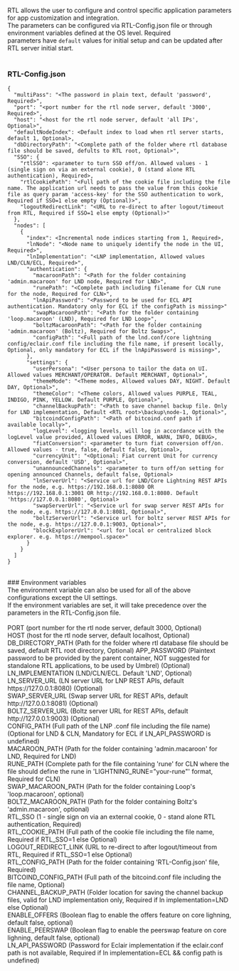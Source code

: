 RTL allows the user to configure and control specific application parameters for app customization and integration.<br />
The parameters can be configured via RTL-Config.json file or through environment variables defined at the OS level. Required <br />
parameters have `default` values for initial setup and can be updated after RTL server initial start.<br />
<br />
### RTL-Config.json<br />
```
{
  "multiPass": "<The password in plain text, default 'password', Required>",
  "port": "<port number for the rtl node server, default '3000', Required>",
  "host": "<host for the rtl node server, default 'all IPs', Optional>",
  "defaultNodeIndex": <Default index to load when rtl server starts, default 1, Optional>,
  "dbDirectoryPath": "<Complete path of the folder where rtl database file should be saved, defults to RTL root, Optional>",
  "SSO": {
    "rtlSSO": <parameter to turn SSO off/on. Allowed values - 1 (single sign on via an external cookie), 0 (stand alone RTL authentication), Required>,
    "rtlCookiePath": "<Full path of the cookie file including the file name. The application url needs to pass the value from this cookie file as query param 'access-key' for the SSO authentication to work, Required if SSO=1 else empty (Optional)>",
    "logoutRedirectLink": "<URL to re-direct to after logout/timeout from RTL, Required if SSO=1 else empty (Optional)>"
  },
  "nodes": [
    {
      "index": <Incremental node indices starting from 1, Required>,
      "lnNode": "<Node name to uniquely identify the node in the UI, Required>",
      "lnImplementation": "<LNP implementation, Allowed values LND/CLN/ECL, Required>",
      "authentication": {
        "macaroonPath": "<Path for the folder containing 'admin.macaroon' for LND node, Required for LND>",
        "runePath": "<Complete path including filename for CLN rune for the node, Required for CLN>",
        "lnApiPassword": "<Password to be used for ECL API authentication. Mandatory only for ECL if the configPath is missing>"
        "swapMacaroonPath": "<Path for the folder containing 'loop.macaroon' (LND), Required for LND Loop>",
        "boltzMacaroonPath": "<Path for the folder containing 'admin.macaroon' (Boltz), Required for Boltz Swaps>",
        "configPath": "<Full path of the lnd.conf/core lightning config/eclair.conf file including the file name, if present locally, Optional, only mandatory for ECL if the lnApiPassword is missing>",
      },
      "settings": {
        "userPersona": "<User persona to tailor the data on UI. Allowed values MERCHANT/OPERATOR. Default MERCHANT, Optional>",
        "themeMode": "<Theme modes, Allowed values DAY, NIGHT. Default DAY, Optional>",
        "themeColor": "<Theme colors, Allowed values PURPLE, TEAL, INDIGO, PINK, YELLOW. Default PURPLE, Optional>",
        "channelBackupPath": "<Path to save channel backup file. Only for LND implementation, Default <RTL root>\backup\node-1, Optional>",
        "bitcoindConfigPath": "<Path of bitcoind.conf path if available locally>",
        "logLevel": <logging levels, will log in accordance with the logLevel value provided, Allowed values ERROR, WARN, INFO, DEBUG>,
        "fiatConversion": <parameter to turn fiat conversion off/on. Allowed values - true, false, default false, Optional>,
        "currencyUnit": "<Optional: Fiat current Unit for currency conversion, default 'USD', Optional>",
        "unannouncedChannels": <parameter to turn off/on setting for opening announced Channels, default false, Optional>
        "lnServerUrl": "<Service url for LND/Core Lightning REST APIs for the node, e.g. https://192.168.0.1:8080 OR https://192.168.0.1:3001 OR http://192.168.0.1:8080. Default 'https://127.0.0.1:8080', Optional>
        "swapServerUrl": "<Service url for swap server REST APIs for the node, e.g. https://127.0.0.1:8081, Optional>",
        "boltzServerUrl": "<Service url for boltz server REST APIs for the node, e.g. https://127.0.0.1:9003, Optional>",
        "blockExplorerUrl": "<url for local or centralized block explorer. e.g. https://mempool.space>"
      }
    }
  ]
}
```
<br />
### Environment variables<br />
The environment variable can also be used for all of the above configurations except the UI settings.<br />
If the environment variables are set, it will take precedence over the parameters in the RTL-Config.json file.<br />
<br />
PORT (port number for the rtl node server, default 3000, Optional)<br />
HOST (host for the rtl node server, default localhost, Optional)<br />
DB_DIRECTORY_PATH (Path for the folder where rtl database file should be saved, default RTL root directory, Optional)
APP_PASSWORD (Plaintext password to be provided by the parent container, NOT suggested for standalone RTL applications, to be used by Umbrel) (Optional)<br />
LN_IMPLEMENTATION (LND/CLN/ECL. Default 'LND', Optional)<br />
LN_SERVER_URL (LN server URL for LNP REST APIs, default https://127.0.0.1:8080) (Optional)<br />
SWAP_SERVER_URL (Swap server URL for REST APIs, default http://127.0.0.1:8081) (Optional)<br />
BOLTZ_SERVER_URL (Boltz server URL for REST APIs, default http://127.0.0.1:9003) (Optional)<br />
CONFIG_PATH (Full path of the LNP .conf file including the file name) (Optional for LND & CLN, Mandatory for ECL if LN_API_PASSWORD is undefined)<br />
MACAROON_PATH (Path for the folder containing 'admin.macaroon' for LND, Required for LND)<br />
RUNE_PATH (Complete path for the file containing 'rune' for CLN where the file should define the rune in 'LIGHTNING_RUNE="your-rune"' format, Required for CLN)<br />
SWAP_MACAROON_PATH (Path for the folder containing Loop's 'loop.macaroon', optional)<br />
BOLTZ_MACAROON_PATH (Path for the folder containing Boltz's 'admin.macaroon', optional)<br />
RTL_SSO (1 - single sign on via an external cookie, 0 - stand alone RTL authentication, Required)<br />
RTL_COOKIE_PATH (Full path of the cookie file including the file name, Required if RTL_SSO=1 else Optional)<br />
LOGOUT_REDIRECT_LINK (URL to re-direct to after logout/timeout from RTL, Required if RTL_SSO=1 else Optional)<br />
RTL_CONFIG_PATH (Path for the folder containing 'RTL-Config.json' file, Required)<br />
BITCOIND_CONFIG_PATH (Full path of the bitcoind.conf file including the file name, Optional)<br />
CHANNEL_BACKUP_PATH (Folder location for saving the channel backup files, valid for LND implementation only, Required if ln implementation=LND else Optional)<br />
ENABLE_OFFERS (Boolean flag to enable the offers feature on core lighning, default false, optional)<br />
ENABLE_PEERSWAP (Boolean flag to enable the peerswap feature on core lighning, default false, optional)<br />
LN_API_PASSWORD (Password for Eclair implementation if the eclair.conf path is not available, Required if ln implementation=ECL && config path is undefined)<br />
